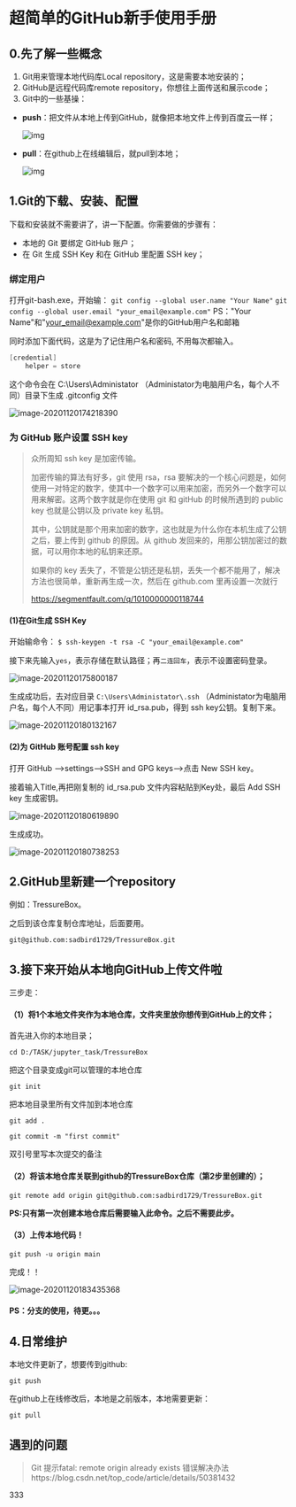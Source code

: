 # 超简单的GitHub新手使用手册

## 0.先了解一些概念

1. Git用来管理本地代码库Local repository，这是需要本地安装的；
2. GitHub是远程代码库remote repository，你想往上面传送和展示code；
3. Git中的一些基操：

- **push**：把文件从本地上传到GitHub，就像把本地文件上传到百度云一样；

  ![img](https://pic4.zhimg.com/v2-96ec1cead3a779e70972d66f671f658b_b.webp)

- **pull**：在github上在线编辑后，就pull到本地；

  ![img](https://pic3.zhimg.com/v2-9ea03ba3eaa5e981c65627b2dd5c590e_b.webp)

## 1.Git的下载、安装、配置

下载和安装就不需要讲了，讲一下配置。你需要做的步骤有：

- 本地的 Git 要绑定 GitHub 账户；
- 在 Git 生成 SSH Key 和在 GitHub 里配置 SSH key；

### 绑定用户

打开git-bash.exe，开始输：
 `git config --global user.name "Your Name"`
 `git config --global user.email "your_email@example.com"`
 PS："Your Name"和"your_email@example.com"是你的GitHub用户名和邮箱

同时添加下面代码，这是为了记住用户名和密码, 不用每次都输入。

```csharp
[credential]
    helper = store
```

 这个命令会在 C:\Users\Administator （Administator为电脑用户名，每个人不同）目录下生成 .gitconfig 文件

![image-20201120174218390](C:\Users\17067\AppData\Roaming\Typora\typora-user-images\image-20201120174218390.png)

### 为 GitHub 账户设置 SSH key

> 众所周知 ssh key 是加密传输。
>
> 加密传输的算法有好多，git 使用 rsa，rsa 要解决的一个核心问题是，如何使用一对特定的数字，使其中一个数字可以用来加密，而另外一个数字可以用来解密。这两个数字就是你在使用 git 和 gitHub 的时候所遇到的 public key 也就是公钥以及 private key 私钥。
>
> 其中，公钥就是那个用来加密的数字，这也就是为什么你在本机生成了公钥之后，要上传到 github 的原因。从 github 发回来的，用那公钥加密过的数据，可以用你本地的私钥来还原。
>
> 如果你的 key 丢失了，不管是公钥还是私钥，丢失一个都不能用了，解决方法也很简单，重新再生成一次，然后在 github.com 里再设置一次就行
>
> https://segmentfault.com/q/1010000000118744

#### (1)在Git生成 SSH Key

开始输命令：
 `$ ssh-keygen -t rsa -C "your_email@example.com"` 

接下来先输入`yes`，表示存储在默认路径；再`二连回车`，表示不设置密码登录。

![image-20201120175800187](C:\Users\17067\AppData\Roaming\Typora\typora-user-images\image-20201120175800187.png)


 生成成功后，去对应目录 `C:\Users\Administator\.ssh` （Administator为电脑用户名，每个人不同）用记事本打开 id_rsa.pub，得到 ssh key公钥。复制下来。

![image-20201120180132167](C:\Users\17067\AppData\Roaming\Typora\typora-user-images\image-20201120180132167.png)



#### (2)为 GitHub 账号配置 ssh key

打开 GitHub -->settings-->SSH and GPG keys-->点击 New SSH key。

接着输入Title,再把刚复制的 id_rsa.pub 文件内容粘贴到Key处，最后 Add SSH key 生成密钥。

![image-20201120180619890](C:\Users\17067\AppData\Roaming\Typora\typora-user-images\image-20201120180619890.png)

生成成功。

![image-20201120180738253](C:\Users\17067\AppData\Roaming\Typora\typora-user-images\image-20201120180738253.png)

## 2.GitHub里新建一个repository

例如：TressureBox。

之后到该仓库复制仓库地址，后面要用。

```
git@github.com:sadbird1729/TressureBox.git
```



## 3.接下来开始从本地向GitHub上传文件啦

三步走：

#### （1）将1个本地文件夹作为本地仓库，文件夹里放你想传到GitHub上的文件；

首先进入你的本地目录；

`cd D:/TASK/jupyter_task/TressureBox`

把这个目录变成git可以管理的本地仓库

`git init`

把本地目录里所有文件加到本地仓库

`git add .`

`git commit -m "first commit"` 

双引号里写本次提交的备注

#### （2）将该本地仓库关联到github的TressureBox仓库（第2步里创建的）；

`git remote add origin git@github.com:sadbird1729/TressureBox.git`

**PS:只有第一次创建本地仓库后需要输入此命令。之后不需要此步。**

#### （3）上传本地代码！

`git push -u origin main`

完成！！

![image-20201120183435368](C:\Users\17067\AppData\Roaming\Typora\typora-user-images\image-20201120183435368.png)



#### PS：分支的使用，待更。。。

## 4.日常维护

本地文件更新了，想要传到github:

`git push`

在github上在线修改后，本地是之前版本，本地需要更新：

`git pull`



## 遇到的问题

> Git 提示fatal: remote origin already exists 错误解决办法https://blog.csdn.net/top_code/article/details/50381432
>
> 

333